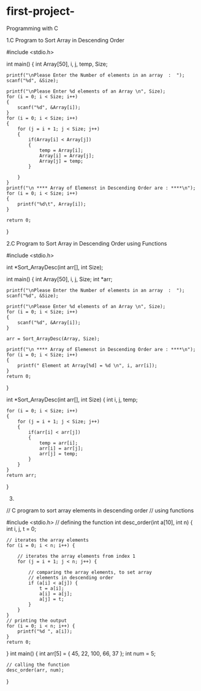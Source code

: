# first-project-
Programming with C

1.C Program to Sort Array in Descending Order

#include <stdio.h>

int main()
{
	int Array[50], i, j, temp, Size;
	
	printf("\nPlease Enter the Number of elements in an array  :  ");
	scanf("%d", &Size);
	
	printf("\nPlease Enter %d elements of an Array \n", Size);
	for (i = 0; i < Size; i++)
	{
		scanf("%d", &Array[i]);
    }     
	for (i = 0; i < Size; i++)
	{
		for (j = i + 1; j < Size; j++)
		{
			if(Array[i] < Array[j])
			{
				temp = Array[i];
				Array[i] = Array[j];
				Array[j] = temp;
			}
			
		}
	}
	printf("\n **** Array of Elemenst in Descending Order are : ****\n");
	for (i = 0; i < Size; i++)
	{
		printf("%d\t", Array[i]);
	}
	
	return 0;
}

2.C Program to Sort Array in Descending Order using Functions

#include <stdio.h>

int *Sort_ArrayDesc(int arr[], int Size);

int main()
{
	int Array[50], i, j, Size;
	int *arr;
	
	printf("\nPlease Enter the Number of elements in an array  :  ");
	scanf("%d", &Size);
	
	printf("\nPlease Enter %d elements of an Array \n", Size);
	for (i = 0; i < Size; i++)
	{
		scanf("%d", &Array[i]);
    }  
	
	arr = Sort_ArrayDesc(Array, Size);   

	printf("\n **** Array of Elemenst in Descending Order are : ****\n");
	for (i = 0; i < Size; i++)
	{
		printf(" Element at Array[%d] = %d \n", i, arr[i]);
	}	
	return 0;
}

int *Sort_ArrayDesc(int arr[], int Size)
{
	int i, j, temp;
	
	for (i = 0; i < Size; i++)
	{
		for (j = i + 1; j < Size; j++)
		{
			if(arr[i] < arr[j])
			{
				temp = arr[i];
				arr[i] = arr[j];
				arr[j] = temp;
			}			
		}
	}
	return arr;	
}

3.
// C program to sort array elements in descending order
// using functions
  
#include <stdio.h>
// defining the function
int desc_order(int a[10], int n)
{
    int i, j, t = 0;
    
    // iterates the array elements
    for (i = 0; i < n; i++) {
        
        // iterates the array elements from index 1
        for (j = i + 1; j < n; j++) {
            
            // comparing the array elements, to set array
            // elements in descending order
            if (a[i] < a[j]) {
                t = a[i];
                a[i] = a[j];
                a[j] = t;
            }
        }
    }
    // printing the output
    for (i = 0; i < n; i++) {
        printf("%d ", a[i]);
    }
    return 0;
}
int main()
{
    int arr[5] = { 45, 22, 100, 66, 37 };
    int num = 5;
    
    // calling the function
    desc_order(arr, num);
}
